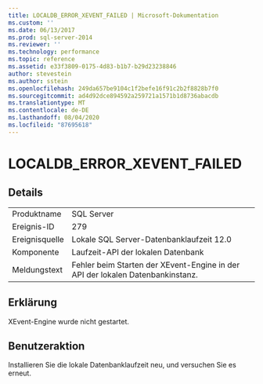 ```yaml
---
title: LOCALDB_ERROR_XEVENT_FAILED | Microsoft-Dokumentation
ms.custom: ''
ms.date: 06/13/2017
ms.prod: sql-server-2014
ms.reviewer: ''
ms.technology: performance
ms.topic: reference
ms.assetid: e33f3809-0175-4d83-b1b7-b29d23238846
author: stevestein
ms.author: sstein
ms.openlocfilehash: 249da657be9104c1f2befe16f91c2b2f8828b7f0
ms.sourcegitcommit: ad4d92dce894592a259721a1571b1d8736abacdb
ms.translationtype: MT
ms.contentlocale: de-DE
ms.lasthandoff: 08/04/2020
ms.locfileid: "87695618"
---
```

# <a name="localdb_error_xevent_failed"></a>LOCALDB_ERROR_XEVENT_FAILED
    
## <a name="details"></a>Details  
  
|||  
|-|-|  
|Produktname|SQL Server|  
|Ereignis-ID|279|  
|Ereignisquelle|Lokale SQL Server-Datenbanklaufzeit 12.0|  
|Komponente|Laufzeit-API der lokalen Datenbank|  
|Meldungstext|Fehler beim Starten der XEvent-Engine in der API der lokalen Datenbankinstanz.|  
  
## <a name="explanation"></a>Erklärung  
 XEvent-Engine wurde nicht gestartet.  
  
## <a name="user-action"></a>Benutzeraktion  
 Installieren Sie die lokale Datenbanklaufzeit neu, und versuchen Sie es erneut.  
  
  
